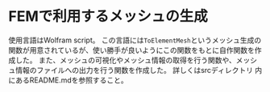 # FEMで利用するメッシュの生成
使用言語はWolfram script。
この言語には`ToElementMesh`というメッシュ生成の関数が用意されているが、使い勝手が良いようにこの関数をもとに自作関数を作成した。
また、メッシュの可視化やメッシュ情報の取得を行う関数や、メッシュ情報のファイルへの出力を行う関数を作成した。
詳しくはsrcディレクトリ 内にあるREADME.mdを参照すること。
